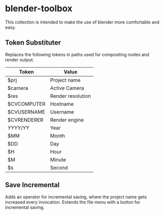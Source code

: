 # blender-toolbox
This collection is intended to make the use of blender more comfortable and easy.

## Token Substituter
Replaces the following tokens in paths used for compositing nodes and render output.

| Token       | Value             |
|-------------|-------------------|
| $prj        | Project name      |
| $camera     | Active Camera     |
| $res        | Render resolution |
| $CVCOMPUTER | Hostname          |
| $CVUSERNAME | Username          |
| $CVRENDERER | Render engine     |
| $YYYY/$YY   | Year              |
| $MM         | Month             |
| $DD         | Day               |
| $H          | Hour              |
| $M          | Minute            |
| $s          | Second            |


## Save Incremental
Adds an operator for incremental saving, where the project name gets increased every invocation.
Extends the file menu with a button for incremental saving.
